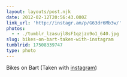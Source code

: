 ```yaml
---
layout: layouts/post.njk
date: 2012-02-12T20:56:43.000Z
link_url: 'http://instagr.am/p/G63dr6Mb3w/'
photos:
  - - ./tumblr_lzasujl8sF1qzjzo9o1_640.jpg
slug: bikes-on-bart-taken-with-instagram
tumblrid: 17508339747
type: photo
---
```

<p>Bikes on Bart (Taken with <a href="http://instagr.am">instagram</a>)</p>
